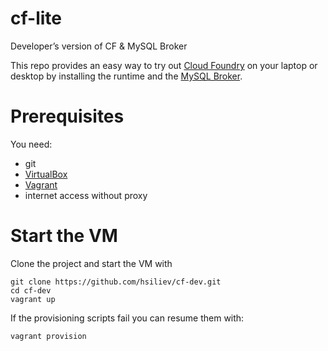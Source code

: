 # cf-lite
Developer’s version of CF &amp; MySQL Broker

This repo provides an easy way to try out [Cloud Foundry](https://github.com/cloudfoundry/cf-release) on your laptop or desktop by installing the runtime and the [MySQL Broker](https://github.com/cloudfoundry/cf-mysql-broker).

# Prerequisites

You need:
* git
* [VirtualBox](https://www.virtualbox.org)
* [Vagrant](https://www.vagrantup.com)
* internet access without proxy 

# Start the VM

Clone the project and start the VM with

```
git clone https://github.com/hsiliev/cf-dev.git
cd cf-dev
vagrant up
```

If the provisioning scripts fail you can resume them with:
```
vagrant provision
```
